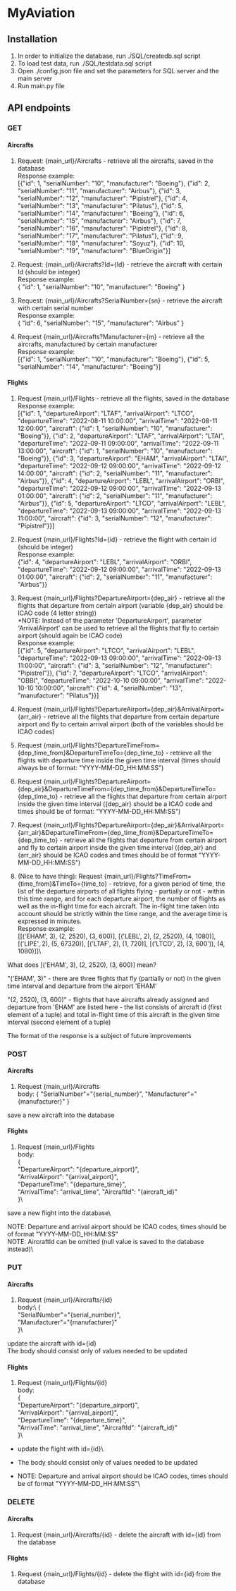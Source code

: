 # MyAviation

## Installation

1. In order to initialize the database, run ./SQL/createdb.sql script
2. To load test data, run ./SQL/testdata.sql script
3. Open ./config.json file and set the parameters for SQL server and the main server
4. Run main.py file

## API endpoints

### GET

#### Aircrafts

1. Request: {main_url}/Aircrafts - retrieve all the aircrafts, saved in the database\
Response example:\
[{"id": 1, "serialNumber": "10", "manufacturer": "Boeing"}, {"id": 2, "serialNumber": "11", "manufacturer": "Airbus"}, {"id": 3, "serialNumber": "12", "manufacturer": "Pipistrel"}, {"id": 4, "serialNumber": "13", "manufacturer": "Pilatus"}, {"id": 5, "serialNumber": "14", "manufacturer": "Boeing"}, {"id": 6, "serialNumber": "15", "manufacturer": "Airbus"}, {"id": 7, "serialNumber": "16", "manufacturer": "Pipistrel"}, {"id": 8, "serialNumber": "17", "manufacturer": "Pilatus"}, {"id": 9, "serialNumber": "18", "manufacturer": "Soyuz"}, {"id": 10, "serialNumber": "19", "manufacturer": "BlueOrigin"}]

2. Request: {main_url}/Aircrafts?Id={Id} - retrieve the aircraft with certain Id (should be integer)\
Response example:\
{
    "id": 1,
    "serialNumber": "10",
    "manufacturer": "Boeing"
}


3. Request: {main_url}/Aircrafts?SerialNumber={sn} - retrieve the aircraft with certain serial number\
Response example:\
{
    "id": 6,
    "serialNumber": "15",
    "manufacturer": "Airbus"
}

4. Request {main_url}/Aircrafts?Manufacturer={m} - retrieve all the aircrafts, manufactured by certain manufacturer\
Response example:\
[{"id": 1, "serialNumber": "10", "manufacturer": "Boeing"}, {"id": 5, "serialNumber": "14", "manufacturer": "Boeing"}]

#### Flights

1. Request {main_url}/Flights - retrieve all the flights, saved in the database\
Response example:\
[{"id": 1, "departureAirport": "LTAF", "arrivalAirport": "LTCO", "departureTime": "2022-08-11 10:00:00", "arrivalTime": "2022-08-11 12:00:00", "aircraft": {"id": 1, "serialNumber": "10", "manufacturer": "Boeing"}}, {"id": 2, "departureAirport": "LTAF", "arrivalAirport": "LTAI", "departureTime": "2022-09-11 09:00:00", "arrivalTime": "2022-09-11 13:00:00", "aircraft": {"id": 1, "serialNumber": "10", "manufacturer": "Boeing"}}, {"id": 3, "departureAirport": "EHAM", "arrivalAirport": "LTAI", "departureTime": "2022-09-12 09:00:00", "arrivalTime": "2022-09-12 14:00:00", "aircraft": {"id": 2, "serialNumber": "11", "manufacturer": "Airbus"}}, {"id": 4, "departureAirport": "LEBL", "arrivalAirport": "ORBI", "departureTime": "2022-09-12 09:00:00", "arrivalTime": "2022-09-13 01:00:00", "aircraft": {"id": 2, "serialNumber": "11", "manufacturer": "Airbus"}}, {"id": 5, "departureAirport": "LTCO", "arrivalAirport": "LEBL", "departureTime": "2022-09-13 09:00:00", "arrivalTime": "2022-09-13 11:00:00", "aircraft": {"id": 3, "serialNumber": "12", "manufacturer": "Pipistrel"}}]

3. Request {main_url}/Flights?Id={id} - retrieve the flight with certain id (should be integer)\
Response example:\
{"id": 4, "departureAirport": "LEBL", "arrivalAirport": "ORBI", "departureTime": "2022-09-12 09:00:00", "arrivalTime": "2022-09-13 01:00:00", "aircraft": {"id": 2, "serialNumber": "11", "manufacturer": "Airbus"}}

4. Request {main_url}/Flights?DepartureAirport={dep_air} - retrieve all the flights that departure from certain airport (variable {dep_air} should be ICAO code (4 letter string))\
*NOTE: Instead of the parameter 'DepartureAirport', parameter 'ArrivalAirport' can be used to retrieve all the flights that fly to certain airport (should again be ICAO code)\
Response example:\
[{"id": 5, "departureAirport": "LTCO", "arrivalAirport": "LEBL", "departureTime": "2022-09-13 09:00:00", "arrivalTime": "2022-09-13 11:00:00", "aircraft": {"id": 3, "serialNumber": "12", "manufacturer": "Pipistrel"}}, {"id": 7, "departureAirport": "LTCO", "arrivalAirport": "OBBI", "departureTime": "2022-10-10 09:00:00", "arrivalTime": "2022-10-10 10:00:00", "aircraft": {"id": 4, "serialNumber": "13", "manufacturer": "Pilatus"}}]

5. Request {main_url}/Flights?DepartureAirport={dep_air}&ArrivalAirport={arr_air} - retrieve all the flights that departure from certain departure airport and fly to certain arrival airport (both of the variables should be ICAO codes)

6. Request {main_url}/Flights?DepartureTimeFrom={dep_time_from}&DepartureTimeTo={dep_time_to} - retrieve all the flights with departure time inside the given time interval (times should always be of format: "YYYY-MM-DD_HH:MM:SS")

7. Request {main_url}/Flights?DepartureAirport={dep_air}&DepartureTimeFrom={dep_time_from}&DepartureTimeTo={dep_time_to} - retrieve all the flights that departure from certain airport inside the given time interval ({dep_air} should be a ICAO code and times should be of format: "YYYY-MM-DD_HH:MM:SS")

8. Request {main_url}/Flights?DepartureAirport={dep_air}&ArrivalAirport={arr_air}&DepartureTimeFrom={dep_time_from}&DepartureTimeTo={dep_time_to} - retrieve all the flights that departure from certain airport and fly to certain airport inside the given time interval ({dep_air} and {arr_air} should be ICAO codes and times should be of format "YYYY-MM-DD_HH:MM:SS")

9. (Nice to have thing): Request {main_url}/Flights?TimeFrom={time_from}&TimeTo={time_to} - retrieve, for a given period of time, the list of the departure airports of all flights flying - partially or not - within this time range, and for each departure airport, the number of flights as well as the in-flight time for each aircraft. The in-flight time taken into account should be strictly within the time range, and the average time is expressed in minutes.\
Response example:\
[[('EHAM', 3), (2, 2520), (3, 600)], [('LEBL', 2), (2, 2520)), (4, 1080)], [('LIPE', 2), (5, 67320)], [('LTAF', 2), (1, 720)], [('LTCO', 2), (3, 600')), (4, 1080)]]\


  What does [('EHAM', 3), (2, 2520), (3, 600)] mean?

  "('EHAM', 3)" - there are three flights that fly (partially or not) in the given time interval and departure from the airport 'EHAM'

  "(2, 2520), (3, 600)" - flights that have aircrafts already assigned and departure from 'EHAM' are listed here - the list consists of aircraft id (first element of a   tuple) and total in-flight time of this aircraft in the given time interval (second element of a tuple)

  The format of the response is a subject of future improvements

### POST

#### Aircrafts

1. Request {main_url}/Aircrafts\
body:
{
    "SerialNumber"="{serial_number}",
    "Manufacturer"="{manufacturer}"
}

  save a new aircraft into the database

#### Flights

1. Request {main_url}/Flights\
body:\
{\
    "DepartureAirport": "{departure_airport}",\
    "ArrivalAirport": "{arrival_airport}",\
    "DepartureTime": "{departure_time}",\
    "ArrivalTime": "arrival_time",
    "AircraftId": "{aircraft_id}"\
}\

  save a new flight into the database\

  NOTE: Departure and arrival airport should be ICAO codes, times should be of format "YYYY-MM-DD_HH:MM:SS"\
  NOTE: AircraftId can be omitted (null value is saved to the database instead)\


### PUT

#### Aircrafts

1. Request {main_url}/Aircrafts/{id}\
body:\ 
{\
    "SerialNumber"="{serial_number}",\
    "Manufacturer"="{manufacturer}"\
}\

  update the aircraft with id={id}\
  The body should consist only of values needed to be updated

#### Flights

1. Request {main_url}/Flights/{id}\
body:\
{\
    "DepartureAirport": "{departure_airport}",\
    "ArrivalAirport": "{arrival_airport}",\
    "DepartureTime": "{departure_time}",\
    "ArrivalTime": "arrival_time",
    "AircraftId": "{aircraft_id}"\
}\

  * update the flight with id={id}\
  * The body should consist only of values needed to be updated

  * NOTE: Departure and arrival airport should be ICAO codes, times should be of format "YYYY-MM-DD_HH:MM:SS"\

### DELETE

#### Aircrafts

1. Request {main_url}/Aircrafts/{id} - delete the aircraft with id={id} from the database

#### Flights

1. Request {main_url}/Flights/{id} - delete the flight with id={id} from the database















